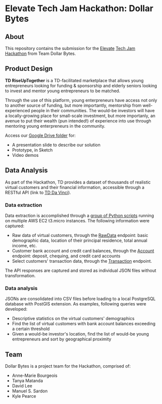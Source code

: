 # Elevate Tech Jam Hackathon: Dollar Bytes

## About

This repository contains the submission for the [Elevate](https://elevate.ca/) [Tech Jam Hackathon](https://elevate-tech-jam-2019.devpost.com/) from Team Dollar Bytes.

## Product Design

**TD RiseUpTogether** is a TD-facilitated marketplace that allows young entrepreneurs looking for funding & sponsorship and elderly seniors looking to invest and mentor young entrepreneurs to be matched.

Through the use of this platform, young enterpreneurs have access not only to another source of funding, but more importantly, mentorship from well-experienced people in their communities. The would-be investors will have a locally-growing place for small-scale investment, but more importanly, an avenue to put their wealth (pun intended!) of experience into use through mentoring young enterpreneurs in the community.

Access our [Google Drive folder](https://drive.google.com/drive/folders/1k-GUqhaakyFdbbpEd-UDQUVAUukxWryG) for:
 - A presentation slide to describe our solution
 - Prototype, in Sketch
 - Video demos

## Data Analysis

As part of the Hackathon, TD provides a dataset of thousands of realistic virtual customers and their financial information, accessible through a RESTful API (link to [TD Da Vinci](https://td-davinci.com/)).

### Data extraction

Data extraction is accomplished through a [group of Python scripts](src/data/) running on multiple AWS EC2 t3.micro instances. The following information were captured:

 - Raw data of virtual customers, through the [RawData](https://td-davinci.com/documents/raw-data) endpoint: basic demographic data, location of their principal residence, total annual income, etc.
 - Customer bank account and credit card balances, through the [Account](https://td-davinci.com/documents/account) endpoint: deposit, chequing, and credit card accounts
 - Select customers' transaction data, through the [Transaction](https://td-davinci.com/documents/transaction) endpoint.

The API responses are captured and stored as individual JSON files without transformation.

### Data analysis

JSONs are consolidated into CSV files before loading to a local PostgreSQL database with PostGIS extension. As examples, following queries were developed:

 - Descriptive statistics on the virtual customers' demographics
 - Find the list of virtual customers with bank account balances exceeding a certain threshold
 - Given a would-be investor's location, find the list of would-be young entrepreneurs and sort by geographical proximity

## Team

Dollar Bytes is a project team for the Hackathon, comprised of:
 - Anne-Marie Bourgeois
 - Tanya Matanda
 - David Lee
 - Manuel S. Sardon
 - Kyle Pearce